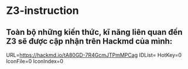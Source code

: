 # Z3-instruction

## Toàn bộ những kiến thức, kĩ năng liên quan đến Z3 sẽ được cập nhận trên Hackmd của mình: 
URL=https://hackmd.io/tA80GD-7R4GcmJTPmMPCag
IDList=
HotKey=0
IconFile=0
IconIndex=0
